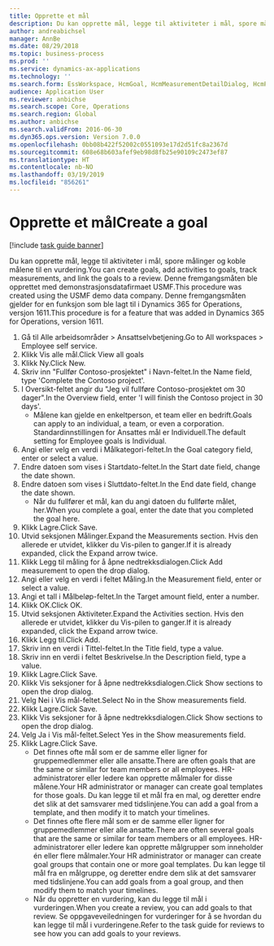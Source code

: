 ```yaml
---
title: Opprette et mål
description: Du kan opprette mål, legge til aktiviteter i mål, spore målinger og koble målene til en vurdering.
author: andreabichsel
manager: AnnBe
ms.date: 08/29/2018
ms.topic: business-process
ms.prod: ''
ms.service: dynamics-ax-applications
ms.technology: ''
ms.search.form: EssWorkspace, HcmGoal, HcmMeasurementDetailDialog, HcmPerfJournalAdd, HcmGoalChangeSettings
audience: Application User
ms.reviewer: anbichse
ms.search.scope: Core, Operations
ms.search.region: Global
ms.author: anbichse
ms.search.validFrom: 2016-06-30
ms.dyn365.ops.version: Version 7.0.0
ms.openlocfilehash: 0bb08b422f52002c0551093e17d2d51fc8a2367d
ms.sourcegitcommit: 608e68b603afef9eb98d8fb25e90109c2473ef87
ms.translationtype: HT
ms.contentlocale: nb-NO
ms.lasthandoff: 03/19/2019
ms.locfileid: "856261"
---
```

# <a name="create-a-goal"></a><span data-ttu-id="141a3-103">Opprette et mål</span><span class="sxs-lookup"><span data-stu-id="141a3-103">Create a goal</span></span>

[!include [task guide banner](../../includes/task-guide-banner.md)]

<span data-ttu-id="141a3-104">Du kan opprette mål, legge til aktiviteter i mål, spore målinger og koble målene til en vurdering.</span><span class="sxs-lookup"><span data-stu-id="141a3-104">You can create goals, add activities to goals, track measurements, and link the goals to a review.</span></span> <span data-ttu-id="141a3-105">Denne fremgangsmåten ble opprettet med demonstrasjonsdatafirmaet USMF.</span><span class="sxs-lookup"><span data-stu-id="141a3-105">This procedure was created using the USMF demo data company.</span></span> <span data-ttu-id="141a3-106">Denne fremgangsmåten gjelder for en funksjon som ble lagt til i Dynamics 365 for Operations, versjon 1611.</span><span class="sxs-lookup"><span data-stu-id="141a3-106">This procedure is for a feature that was added in Dynamics 365 for Operations, version 1611.</span></span>

1. <span data-ttu-id="141a3-107">Gå til Alle arbeidsområder > Ansattselvbetjening.</span><span class="sxs-lookup"><span data-stu-id="141a3-107">Go to All workspaces > Employee self service.</span></span>
2. <span data-ttu-id="141a3-108">Klikk Vis alle mål.</span><span class="sxs-lookup"><span data-stu-id="141a3-108">Click View all goals</span></span>
3. <span data-ttu-id="141a3-109">Klikk Ny.</span><span class="sxs-lookup"><span data-stu-id="141a3-109">Click New.</span></span>
4. <span data-ttu-id="141a3-110">Skriv inn "Fullfør Contoso-prosjektet" i Navn-feltet.</span><span class="sxs-lookup"><span data-stu-id="141a3-110">In the Name field, type 'Complete the Contoso project'.</span></span>
5. <span data-ttu-id="141a3-111">I Oversikt-feltet angir du "Jeg vil fullføre Contoso-prosjektet om 30 dager".</span><span class="sxs-lookup"><span data-stu-id="141a3-111">In the Overview field, enter 'I will finish the Contoso project in 30 days'.</span></span>
    * <span data-ttu-id="141a3-112">Målene kan gjelde en enkeltperson, et team eller en bedrift.</span><span class="sxs-lookup"><span data-stu-id="141a3-112">Goals can apply to an individual, a team, or even a corporation.</span></span> <span data-ttu-id="141a3-113">Standardinnstillingen for Ansattes mål er Individuell.</span><span class="sxs-lookup"><span data-stu-id="141a3-113">The default setting for Employee goals is Individual.</span></span>  
6. <span data-ttu-id="141a3-114">Angi eller velg en verdi i Målkategori-feltet.</span><span class="sxs-lookup"><span data-stu-id="141a3-114">In the Goal category field, enter or select a value.</span></span>
7. <span data-ttu-id="141a3-115">Endre datoen som vises i Startdato-feltet.</span><span class="sxs-lookup"><span data-stu-id="141a3-115">In the Start date field, change the date shown.</span></span>
8. <span data-ttu-id="141a3-116">Endre datoen som vises i Sluttdato-feltet.</span><span class="sxs-lookup"><span data-stu-id="141a3-116">In the End date field, change the date shown.</span></span>
    * <span data-ttu-id="141a3-117">Når du fullfører et mål, kan du angi datoen du fullførte målet, her.</span><span class="sxs-lookup"><span data-stu-id="141a3-117">When you complete a goal, enter the date that you completed the goal here.</span></span>  
9. <span data-ttu-id="141a3-118">Klikk Lagre.</span><span class="sxs-lookup"><span data-stu-id="141a3-118">Click Save.</span></span>
10. <span data-ttu-id="141a3-119">Utvid seksjonen Målinger.</span><span class="sxs-lookup"><span data-stu-id="141a3-119">Expand the Measurements section.</span></span> <span data-ttu-id="141a3-120">Hvis den allerede er utvidet, klikker du Vis-pilen to ganger.</span><span class="sxs-lookup"><span data-stu-id="141a3-120">If it is already expanded, click the Expand arrow twice.</span></span>
11. <span data-ttu-id="141a3-121">Klikk Legg til måling for å åpne nedtrekksdialogen.</span><span class="sxs-lookup"><span data-stu-id="141a3-121">Click Add measurement to open the drop dialog.</span></span>
12. <span data-ttu-id="141a3-122">Angi eller velg en verdi i feltet Måling.</span><span class="sxs-lookup"><span data-stu-id="141a3-122">In the Measurement field, enter or select a value.</span></span>
13. <span data-ttu-id="141a3-123">Angi et tall i Målbeløp-feltet.</span><span class="sxs-lookup"><span data-stu-id="141a3-123">In the Target amount field, enter a number.</span></span>
14. <span data-ttu-id="141a3-124">Klikk OK.</span><span class="sxs-lookup"><span data-stu-id="141a3-124">Click OK.</span></span>
15. <span data-ttu-id="141a3-125">Utvid seksjonen Aktiviteter.</span><span class="sxs-lookup"><span data-stu-id="141a3-125">Expand the Activities section.</span></span> <span data-ttu-id="141a3-126">Hvis den allerede er utvidet, klikker du Vis-pilen to ganger.</span><span class="sxs-lookup"><span data-stu-id="141a3-126">If it is already expanded, click the Expand arrow twice.</span></span>
16. <span data-ttu-id="141a3-127">Klikk Legg til.</span><span class="sxs-lookup"><span data-stu-id="141a3-127">Click Add.</span></span>
17. <span data-ttu-id="141a3-128">Skriv inn en verdi i Tittel-feltet.</span><span class="sxs-lookup"><span data-stu-id="141a3-128">In the Title field, type a value.</span></span>
18. <span data-ttu-id="141a3-129">Skriv inn en verdi i feltet Beskrivelse.</span><span class="sxs-lookup"><span data-stu-id="141a3-129">In the Description field, type a value.</span></span>
19. <span data-ttu-id="141a3-130">Klikk Lagre.</span><span class="sxs-lookup"><span data-stu-id="141a3-130">Click Save.</span></span>
20. <span data-ttu-id="141a3-131">Klikk Vis seksjoner for å åpne nedtrekksdialogen.</span><span class="sxs-lookup"><span data-stu-id="141a3-131">Click Show sections to open the drop dialog.</span></span>
21. <span data-ttu-id="141a3-132">Velg Nei i Vis mål-feltet.</span><span class="sxs-lookup"><span data-stu-id="141a3-132">Select No in the Show measurements field.</span></span>
22. <span data-ttu-id="141a3-133">Klikk Lagre.</span><span class="sxs-lookup"><span data-stu-id="141a3-133">Click Save.</span></span>
23. <span data-ttu-id="141a3-134">Klikk Vis seksjoner for å åpne nedtrekksdialogen.</span><span class="sxs-lookup"><span data-stu-id="141a3-134">Click Show sections to open the drop dialog.</span></span>
24. <span data-ttu-id="141a3-135">Velg Ja i Vis mål-feltet.</span><span class="sxs-lookup"><span data-stu-id="141a3-135">Select Yes in the Show measurements field.</span></span>
25. <span data-ttu-id="141a3-136">Klikk Lagre.</span><span class="sxs-lookup"><span data-stu-id="141a3-136">Click Save.</span></span>
    * <span data-ttu-id="141a3-137">Det finnes ofte mål som er de samme eller ligner for gruppemedlemmer eller alle ansatte.</span><span class="sxs-lookup"><span data-stu-id="141a3-137">There are often goals that are the same or similar for team members or all employees.</span></span>     <span data-ttu-id="141a3-138">HR-administratorer eller ledere kan opprette målmaler for disse målene.</span><span class="sxs-lookup"><span data-stu-id="141a3-138">Your HR administrator or manager can create goal templates for those goals.</span></span> <span data-ttu-id="141a3-139">Du kan legge til et mål fra en mal, og deretter endre det slik at det samsvarer med tidslinjene.</span><span class="sxs-lookup"><span data-stu-id="141a3-139">You can add a goal from a template, and then modify it to match your timelines.</span></span>  
    * <span data-ttu-id="141a3-140">Det finnes ofte flere mål som er de samme eller ligner for gruppemedlemmer eller alle ansatte.</span><span class="sxs-lookup"><span data-stu-id="141a3-140">There are often several goals that are the same or similar for team members or all employees.</span></span>     <span data-ttu-id="141a3-141">HR-administratorer eller ledere kan opprette målgrupper som inneholder én eller flere målmaler.</span><span class="sxs-lookup"><span data-stu-id="141a3-141">Your HR administrator or manager can create goal groups that contain one or more goal templates.</span></span> <span data-ttu-id="141a3-142">Du kan legge til mål fra en målgruppe, og deretter endre dem slik at det samsvarer med tidslinjene.</span><span class="sxs-lookup"><span data-stu-id="141a3-142">You can add goals from a goal group, and then modify them to match your timelines.</span></span>  
    * <span data-ttu-id="141a3-143">Når du oppretter en vurdering, kan du legge til mål i vurderingen.</span><span class="sxs-lookup"><span data-stu-id="141a3-143">When you create a review, you can add goals to that review.</span></span> <span data-ttu-id="141a3-144">Se oppgaveveiledningen for vurderinger for å se hvordan du kan legge til mål i vurderingene.</span><span class="sxs-lookup"><span data-stu-id="141a3-144">Refer to the task guide for reviews to see how you can add goals to your reviews.</span></span>  

